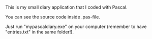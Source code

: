 This is my small diary application that I coded with Pascal.

You can see the source code inside .pas-file.

Just run "mypascaldiary.exe" on your computer (remember to have "entries.txt" in the same folder!).
